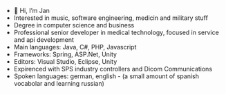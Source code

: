 - 👋 Hi, I’m Jan
- Interested in music, software engineering, medicin and military stuff
- Degree in computer science and business
- Professional senior developer in medical technology, focused in service and api development
- Main languages: Java, C#, PHP, Javascript
- Frameworks: Spring, ASP.Net, Unity
- Editors: Visual Studio, Eclipse, Unity
- Expirenced with SPS industry controllers and Dicom Communications
- Spoken languages: german, english - (a small amount of spanish vocabolar and learning russian)
<!---
JanW95/JanW95 is a ✨ special ✨ repository because its `README.md` (this file) appears on your GitHub profile.
You can click the Preview link to take a look at your changes.
--->

